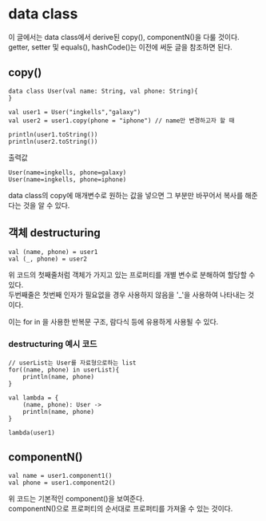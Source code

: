 data class
==============
이 글에서는 data class에서 derive된 copy(), componentN()을 다룰 것이다.  
getter, setter 및 equals(), hashCode()는 이전에 써둔 글을 참조하면 된다.  

## copy()

    data class User(val name: String, val phone: String){
    }

    val user1 = User("ingkells","galaxy")
    val user2 = user1.copy(phone = "iphone") // name만 변경하고자 할 때

    println(user1.toString())
    println(user2.toString())

출력값

    User(name=ingkells, phone=galaxy)
    User(name=ingkells, phone=iphone)

data class의 copy에 매개변수로 원하는 값을 넣으면 그 부분만 바꾸어서 복사를 해준다는 것을 알 수 있다.  

## 객체 destructuring

    val (name, phone) = user1
    val (_, phone) = user2

위 코드의 첫째줄처럼 객체가 가지고 있는 프로퍼티를 개별 변수로 분해하여 할당할 수 있다.  
두번째줄은 첫번째 인자가 필요없을 경우 사용하지 않음을 '_'을 사용하여 나타내는 것이다.  

이는 for in 을 사용한 반복문 구조, 람다식 등에 유용하게 사용될 수 있다.  

### destructuring 예시 코드

    // userList는 User를 자료형으로하는 list
    for((name, phone) in userList){
        println(name, phone)
    }

    val lambda = {
        (name, phone): User ->
        println(name, phone)
    }

    lambda(user1)

## componentN()

    val name = user1.component1()
    val phone = user1.component2()

위 코드는 기본적인 component()을 보여준다.  
componentN()으로 프로퍼티의 순서대로 프로퍼티를 가져올 수 있는 것이다.  



